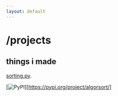 ```yaml
---
layout: default
---
```


# /projects

## things i made

[sorting.py](http://jased.site/projects/sorting-py/sorting.py). 

[![PyPI][pypi-badge]][https://pypi.org/project/algorsort/]

[githubbadge]: https://res.cloudinary.com/practicaldev/image/fetch/s--4pQJI-Km--/c_limit%2Cf_auto%2Cfl_progressive%2Cq_auto%2Cw_880/https://img.shields.io/badge/GitHub-100000%3Fstyle%3Dfor-the-badge%26logo%3Dgithub%26logoColor%3Dwhite

[pypi-badge]: https://img.shields.io/pypi/v/zensols.nlp.svg